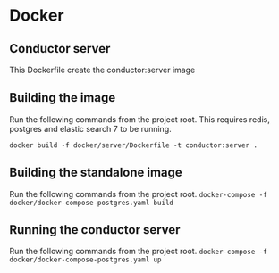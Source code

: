 # Docker
## Conductor server
This Dockerfile create the conductor:server image

## Building the image

Run the following commands from the project root. This requires redis, postgres and elastic search 7 to be running.

`docker build -f docker/server/Dockerfile -t conductor:server .`

## Building the standalone image

Run the following commands from the project root.
`docker-compose -f docker/docker-compose-postgres.yaml build`

## Running the conductor server
Run the following commands from the project root.
`docker-compose -f docker/docker-compose-postgres.yaml up`
